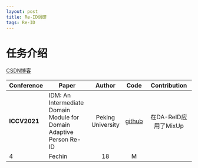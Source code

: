 ```yaml
---
layout: post
title: Re-ID调研
tags: Re-ID
---
```


# 任务介绍

[CSDN博客](https://blog.csdn.net/mzpmzk/article/details/81844261)


<style>
table th:first-of-type {
    width: 2cm;
}
 table th:nth-of-type(2) {
    width: 500pt;
}
table th:nth-of-type(5) {
    width: 1000pt;
}
}
</style>

| **Conference** | **Paper**   | **Author** | **Code** | **Contribution**|
|--    |---------|:--------:|:------:|:--:|
| **ICCV2021** | IDM: An Intermediate Domain Module for Domain Adaptive Person Re-ID | Peking University  | [github](https://github.com/SikaStar/IDM) | 在DA-ReID应用了MixUp|
| 4          | Fechin  | 18     | M    |         | 






